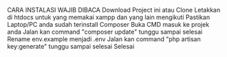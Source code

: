 CARA INSTALASI WAJIB DIBACA
Download Project ini atau Clone
Letakkan di htdocs untuk yang memakai xampp dan yang lain mengikuti
Pastikan Laptop/PC anda sudah terinstall Composer
Buka CMD masuk ke projek anda
Jalan kan command "composer update" tunggu sampai selesai
Rename env.example menjadi .env
Jalan kan command "php artisan key:generate" tunggu sampai selesai
Selesai
